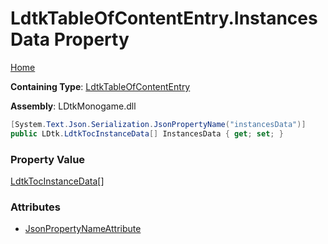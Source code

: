 # LdtkTableOfContentEntry\.InstancesData Property

[Home](../../../README.md)

**Containing Type**: [LdtkTableOfContentEntry](../README.md)

**Assembly**: LDtkMonogame\.dll

```csharp
[System.Text.Json.Serialization.JsonPropertyName("instancesData")]
public LDtk.LdtkTocInstanceData[] InstancesData { get; set; }
```

### Property Value

[LdtkTocInstanceData](../../LdtkTocInstanceData/README.md)\[\]

### Attributes

* [JsonPropertyNameAttribute](https://docs.microsoft.com/en-us/dotnet/api/system.text.json.serialization.jsonpropertynameattribute)

